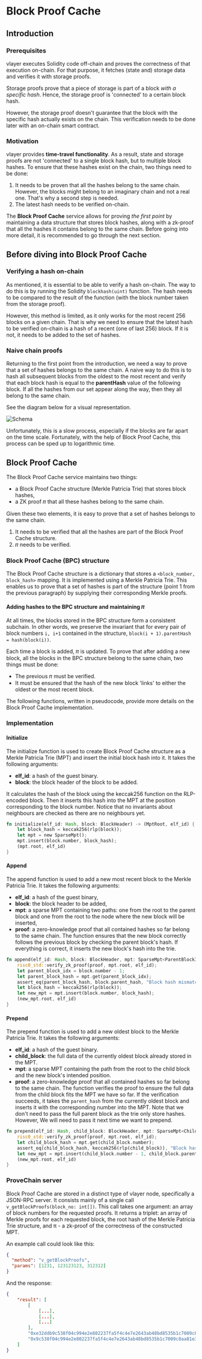 # Block Proof Cache

## Introduction

### Prerequisites

vlayer executes Solidity code off-chain and proves the correctness of that execution on-chain. For that purpose, it fetches (state and) storage data and verifies it with storage proofs. 

Storage proofs prove that a piece of storage is part of a block _with a specific hash_. Hence, the storage proof is 'connected' to a certain block hash. 

However, the storage proof doesn't guarantee that the block with the specific hash actually exists on the chain. This verification needs to be done later with an on-chain smart contract.

### Motivation

vlayer provides **time-travel functionality**. As a result, state and storage proofs are not 'connected' to a single block hash, but to multiple block hashes. To ensure that these hashes exist on the chain, two things need to be done:

1. It needs to be proven that all the hashes belong to the same chain. However, the blocks might belong to an imaginary chain and not a real one. That's why a second step is needed.
2. The latest hash needs to be verified on-chain.

The **Block Proof Cache** service allows for proving _the first point_ by maintaining a data structure that stores block hashes, along with a zk-proof that all the hashes it contains belong to the same chain. Before going into more detail, it is recommended to go through the next section.

## Before diving into Block Proof Cache

### Verifying a hash on-chain

As mentioned, it is essential to be able to verify a hash on-chain. The way to do this is by running the Solidity `blockhash(uint)` function. The hash needs to be compared to the result of the function (with the block number taken from the storage proof).

However, this method is limited, as it only works for the most recent 256 blocks on a given chain. That is why we need to ensure that the latest hash to be verified on-chain is a hash of a recent (one of last 256) block. If it is not, it needs to be added to the set of hashes.

### Naive chain proofs

Returning to the first point from the introduction, we need a way to prove that a set of hashes belongs to the same chain. A naive way to do this is to hash all subsequent blocks from the oldest to the most recent and verify that each block hash is equal to the **parentHash** value of the following block. If all the hashes from our set appear along the way, then they all belong to the same chain.

See the diagram below for a visual representation.

![Schema](/images/architecture/block-proof.png)

Unfortunately, this is a slow process, especially if the blocks are far apart on the time scale. Fortunately, with the help of Block Proof Cache, this process can be sped up to logarithmic time.

## Block Proof Cache

The Block Proof Cache service maintains two things:
- a Block Proof Cache structure (Merkle Patricia Trie) that stores block hashes,
- a ZK proof 𝜋 that all these hashes belong to the same chain.

Given these two elements, it is easy to prove that a set of hashes belongs to the same chain.
1. It needs to be verified that all the hashes are part of the Block Proof Cache structure.
2. 𝜋 needs to be verified.

### Block Proof Cache (BPC) structure

The Block Proof Cache structure is a dictionary that stores a `<block_number, block_hash>` mapping. It is implemented using a Merkle Patricia Trie. This enables us to prove that a set of hashes is part of the structure (point 1 from the previous paragraph) by supplying their corresponding Merkle proofs.

#### Adding hashes to the BPC structure and maintaining 𝜋

At all times, the blocks stored in the BPC structure form a consistent subchain. In other words, we preserve the invariant that for every pair of block numbers `i, i+1` contained in the structure, `block(i + 1).parentHash = hash(block(i))`.

Each time a block is added, 𝜋 is updated. To prove that after adding a new block, all the blocks in the BPC structure belong to the same chain, two things must be done:
- The previous 𝜋 must be verified.
- It must be ensured that the hash of the new block 'links' to either the oldest or the most recent block.

The following functions, written in pseudocode, provide more details on the Block Proof Cache implementation.

### Implementation

#### Initialize

The initialize function is used to create Block Proof Cache structure as a Merkle Patricia Trie (MPT) and insert the initial block hash into it. It takes the following arguments:

- **elf_id**: a hash of the guest binary.
- **block**: the block header of the block to be added.

It calculates the hash of the block using the keccak256 function on the RLP-encoded block. Then it inserts this hash into the MPT at the position corresponding to the block number. Notice that no invariants about neighbours are checked as there are no neighbours yet.

```rs
fn initialize(elf_id: Hash, block: BlockHeader) -> (MptRoot, elf_id) {
    let block_hash = keccak256(rlp(block));
    let mpt = new SparseMpt();
    mpt.insert(block.number, block_hash);
    (mpt.root, elf_id)
}
```

#### Append

The append function is used to add a new most recent block to the Merkle Patricia Trie. It takes the following arguments:

- **elf_id**: a hash of the guest binary,
- **block**: the block header to be added,
- **mpt**: a sparse MPT containing two paths: one from the root to the parent block and one from the root to the node where the new block will be inserted,
- **proof**: a zero-knowledge proof that all contained hashes so far belong to the same chain.
  The function ensures that the new block correctly follows the previous block by checking the parent block's hash. If everything is correct, it inserts the new block's hash into the trie.

```rs
fn append(elf_id: Hash, block: BlockHeader, mpt: SparseMpt<ParentBlockIdx, NewBlockIdx>, proof: ZkProof) -> (MptRoot, elf_id) {
    risc0_std::verify_zk_proof(proof, mpt.root, elf_id);
    let parent_block_idx = block.number - 1;
    let parent_block_hash = mpt.get(parent_block_idx);
    assert_eq(parent_block_hash, block.parent_hash, "Block hash mismatch");
    let block_hash = keccak256(rlp(block));
    let new_mpt = mpt.insert(block.number, block_hash);
    (new_mpt.root, elf_id)
}
```

#### Prepend

The prepend function is used to add a new oldest block to the Merkle Patricia Trie. It takes the following arguments:

- **elf_id**: a hash of the guest binary.
- **child_block**: the full data of the currently oldest block already stored in the MPT.
- **mpt**: a sparse MPT containing the path from the root to the child block and the new block's intended position.
- **proof**: a zero-knowledge proof that all contained hashes so far belong to the same chain.
  The function verifies the proof to ensure the full data from the child block fits the MPT we have so far. If the verification succeeds, it takes the `parent_hash` from the currently oldest block and inserts it with the corresponding number into the MPT. Note that we don't need to pass the full parent block as the trie only store hashes. However, We will need to pass it next time we want to prepend.

```rs
fn prepend(elf_id: Hash, child_block: BlockHeader, mpt: SparseMpt<ChildBlockIdx, NewBlockIdx>, proof: ZkProof) -> (MptRoot, elf_id) {
    risc0_std::verify_zk_proof(proof, mpt.root, elf_id);
    let child_block_hash = mpt.get(child_block.number);
    assert_eq(child_block_hash, keccak256(rlp(child_block)), "Block hash mismatch");
    let new_mpt = mpt.insert(child_block.number - 1, child_block.parent_hash);
    (new_mpt.root, elf_id)
}
```

### ProveChain server

Block Proof Cache are stored in a distinct type of vlayer node, specifically a JSON-RPC server. It consists mainly of a single call `v_getBlockProofs(block_no: int[])`. This call takes one argument: an array of block numbers for the requested proofs. It returns a triplet: an array of Merkle proofs for each requested block, the root hash of the Merkle Patricia Trie structure, and π - a zk-proof of the correctness of the constructed MPT.

An example call could look like this:

```json
{
  "method": "v_getBlockProofs",
  "params": [1231, 123123123, 312312]
}
```

And the response:

```json
{
    "result": [
        [
            [...],
            [...],
            [...]
        ],
        "0xe32ddb9c538f04c994e2e802237fa5f4c4e7e2643ab48bd8535b1c7009c8aa81",
        "0x9c538f04c994e2e802237fa5f4c4e7e2643ab48bd8535b1c7009c8aa81e32ddb"
    ]
}
```
